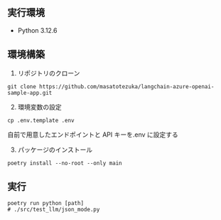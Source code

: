 ## 実行環境

- Python 3.12.6

## 環境構築

1. リポジトリのクローン

```
git clone https://github.com/masatotezuka/langchain-azure-openai-sample-app.git
```

2. 環境変数の設定

```
cp .env.template .env
```

自前で用意したエンドポイントと API キーを.env に設定する

3. パッケージのインストール

```
poetry install --no-root --only main
```

## 実行

```
poetry run python [path]
# ./src/test_llm/json_mode.py
```
